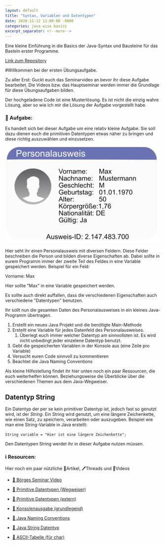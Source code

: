 ```yaml
---
layout: default
title: "Syntax, Variablen und Datentypen"
date: 2020-11-12 12:00:00 -0000
categories: java wise basics
excerpt_separator: <!--more-->
---
```

Eine kleine Einführung in die Basics der Java-Syntax und Bausteine für das Basteln erster Programme.
<!--more-->

[Link zum Repository](https://github.com/Demirro/12-11_Syntax_Variablen_Datentypen)

#Willkommen bei der ersten Übungsaufgabe.

Zu aller Erst: Guckt euch das Seminarvideo an bevor ihr diese Aufgabe bearbeitet.
Die Videos bzw. das Hauptseminar werden immer die Grundlage für diese Übungsaufgaben bilden.

Der hochgeladene Code ist eine Musterlösung. Es ist nicht die einzig wahre Lösung, aber so wie ich mir die Lösung der Aufgabe vorgestellt habe.

### 📝 Aufgabe:

Es handelt sich bei dieser Aufgabe um eine relativ kleine Aufgabe. Sie soll dazu dienen euch die primitiven Datentypen etwas näher zu bringen und diese richtig auszuwählen und einzusetzen.

![personalausweis](https://raw.githubusercontent.com/Demirro/12-11_Syntax_Variablen_Datentypen/main/PersonalAusweis_Java.jpg)

Hier seht ihr einen Personalausweis mit diversen Feldern. Diese Felder beschreiben die Person und bilden diverse Eigenschaften ab.
Dabei sollte in eurem Programm immer der zweite Teil des Feldes in eine Variable gespeichert werden. Beispiel für ein Feld:

Vorname: Max

Hier sollte "Max" in eine Variable gespeichert werden.

Es sollte auch direkt auffallen, dass die verschiedenen Eigenschaften auch verschiedene "Datentypen" benutzen.

Ihr sollt nun die gesamten Daten des Personalausweises in ein kleines Java-Programm übertragen. 
1. Erstellt ein neues Java Projekt und die benötigte Main-Methode
2. Erstellt eine Variable für jedes Datenfeld des Personalausweises.
    1. Überlegt euch immer welcher Datentyp am sinnvollsten ist. Es wird nicht unbedingt jeder einzelene Datentyp benutzt.
3. Gebt die gespeicherten Variablen in der Konsole aus (eine Zeile pro Variable)
4. Versucht euren Code sinnvoll zu kommentieren
5. Beachtet die Java Naming Conventions

Als kleine Hilfestellung findet ihr hier unten noch ein paar Ressourcen, die euch weiterhelfen können. Beziehungsweise die Überblicke über die verschiedenen Themen aus dem Java-Wegweiser.

## Datentyp String
Ein Datentyp der per se kein primitiver Datentyp ist, jedoch fast so genutzt wird, ist der *String*.
Ein String wird genutzt, um eine längere Zeichenkette, wie einen Satz, zu speichern, verarbeiten oder auszugeben. Beispiel wie man eine String-Variable in Java erstellt:

`String variable = "Hier ist eine längere Zeichenkette";`

Den Datentypen String werdet ihr in dieser Aufgabe nutzen müssen.

    
### ℹ️ Resourcen:
Hier noch ein paar nützliche 📃Artikel, 🖊️Threads und 🎥Videos

- [🎥 Börges Seminar Video](https://www.ilias.uni-koeln.de/ilias/ilias.php?ref_id=3638292&eid=ccc0c271-a980-47c7-8484-c1160a1e6933&cmd=streamVideo&cmdClass=xoctplayergui&cmdNode=wn:os:17u:185&baseClass=ilrepositorygui)

- [📃 Primitive Datentypen (Wegweiser)](https://github.com/DH-Cologne/java-wegweiser/blob/master/articles/Datentypen.md)
- [📃 Primitive Datentypen (extern)](https://de.wikibooks.org/wiki/Java_Standard:_Primitive_Datentypen)
- [📃 Konsolenausgabe (grundlegend)](https://www.geeksforgeeks.org/system-out-println-in-java/)
- [📃 Java Naming Conventions](https://github.com/DH-Cologne/java-wegweiser/blob/master/articles/Naming-Conventions.md)
- [📃 Java String Datentyp](https://www.inf.fh-flensburg.de/lang/prog/string.htm)
- [📃 ASCII-Tabelle (für char)](https://www.torsten-horn.de/techdocs/ascii.htm)
